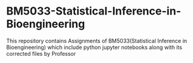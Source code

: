 # BM5033-Statistical-Inference-in-Bioengineering
This repository contains Assignments of BM5033(Statistical Inference in Bioengineering) which include python jupyter notebooks along with its corrected files by Professor
